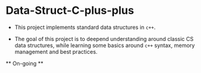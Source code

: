 # Data-Struct-C-plus-plus

* This project implements standard data structures in `c++`.

* The goal of this project is to deepend understanding around classic CS data structures, while learning some basics around `c++` syntax, memory management and best practices.

** On-going **